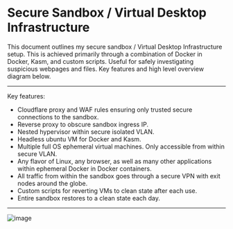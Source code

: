 # Secure Sandbox / Virtual Desktop Infrastructure

This document outlines my secure sandbox / Virtual Desktop Infrastructure setup. This is achieved primarily through a combination of Docker in Docker, Kasm, and custom scripts. Useful for safely investigating suspicious webpages and files. Key features and high level overview diagram below. 

---

Key features:
- Cloudflare proxy and WAF rules ensuring only trusted secure connections to the sandbox.
- Reverse proxy to obscure sandbox ingress IP.
- Nested hypervisor within secure isolated VLAN.
- Headless ubuntu VM for Docker and Kasm.
- Multiple full OS ephemeral virtual machines. Only accessible from within secure VLAN.
- Any flavor of Linux, any browser, as well as many other applications within ephemeral Docker in Docker containers.
- All traffic from within the sandbox goes through a secure VPN with exit nodes around the globe.
- Custom scripts for reverting VMs to clean state after each use.
- Entire sandbox restores to a clean state each day.

---

![image](https://github.com/user-attachments/assets/861a9509-227e-4cd7-9457-e71e698a9eca)

